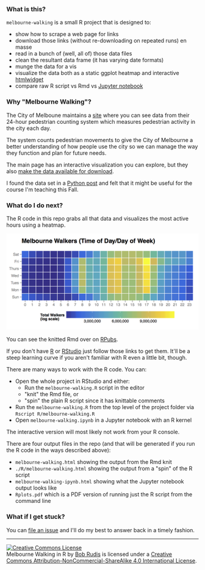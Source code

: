 ### What is this?

`melbourne-walking` is a small R project that is designed to:

-   show how to scrape a web page for links
-   download those links (without re-downloading on repeated runs) en masse
-   read in a bunch of (well, all of) those data files
-   clean the resultant data frame (it has varying date formats)
-   munge the data for a vis
-   visualize the data both as a static ggplot heatmap and interactive [htmlwidget](http://htmlwidgets.org)
-   compare raw R script vs Rmd vs [Jupyter notebook](https://jupyter.org/)

### Why "Melbourne Walking"?

The City of Melboune maintains a [site](http://www.pedestrian.melbourne.vic.gov.au/) where you can see data from their 24-hour pedestrian counting system which measures pedestrian activity in the city each day.

The system counts pedestrian movements to give the City of Melbourne a better understanding of how people use the city so we can manage the way they function and plan for future needs.

The main page has an interactive visualization you can explore, but they also [make the data available for download](http://www.pedestrian.melbourne.vic.gov.au/datadownload.html).

I found the data set in a [Python post](http://myownhat.blogspot.com/2015/07/quick-example-heat-map-of-pedestrian.html) and felt that it might be useful for the course I'm teaching this Fall.

### What do I do next?

The R code in this repo grabs all that data and visualizes the most active hours using a heatmap.

![](heatmap.png)

You can see the knitted Rmd over on [RPubs](http://rpubs.com/hrbrmstr/melbourne-walking).

If you don't have [R](http://www.r-project.org/) or [RStudio](https://www.rstudio.com/) just follow those links to get them. It'll be a steep learning curve if you aren't familiar with R even a little bit, though.

There are many ways to work with the R code. You can:

-   Open the whole project in RStudio and either:
    -   Run the `melbourne-walking.R` script in the editor
    -   "knit" the Rmd file, or
    -   "spin" the plain R script since it has knittable comments
-   Run the `melbourne-walking.R` from the top level of the project folder via `Rscript R/melbourne-walking.R`
-   Open `melbourne-walking.ipynb` in a Jupyter notebook with an R kernel

The interactive version will most likely not work from your R console.

There are four output files in the repo (and that will be generated if you run the R code in the ways described above):

-   `melbourne-walking.html` showing the output from the Rmd knit
-   `./R/melbourne-walking.html` showing the output from a "spin" of the R script
-   `melbourne-walking-ipynb.html` showing what the Jupyter notebook output looks like
-   `Rplots.pdf` which is a PDF version of running just the R script from the command line

### What if I get stuck?

You can [file an issue](https://github.com/hrbrmstr/melbourne-walking/issues) and I'll do my best to answer back in a timely fashion.

------------------------------------------------------------------------

<a rel="license" href="http://creativecommons.org/licenses/by-nc-sa/4.0/"><img alt="Creative Commons License" style="border-width:0" src="https://i.creativecommons.org/l/by-nc-sa/4.0/88x31.png" /></a><br /><span xmlns:dct="http://purl.org/dc/terms/" property="dct:title">Melbourne Walking in R</span> by <a xmlns:cc="http://creativecommons.org/ns#" href="https://github.com/hrbrmstr/melbourne-walking" property="cc:attributionName" rel="cc:attributionURL">Bob Rudis</a> is licensed under a <a rel="license" href="http://creativecommons.org/licenses/by-nc-sa/4.0/">Creative Commons Attribution-NonCommercial-ShareAlike 4.0 International License</a>.

